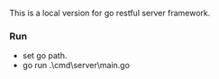 This is a local version for go restful server framework.

### Run
- set go path.
- go run .\cmd\server\main.go